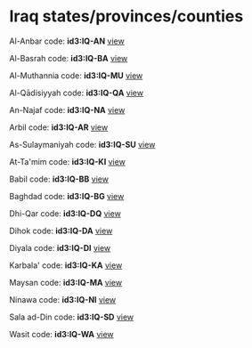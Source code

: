 # Iraq states/provinces/counties
Al-Anbar     code: **id3:IQ-AN**     [view](../export/geojson/medium/id3/iq/an.geojson)     


Al-Basrah     code: **id3:IQ-BA**     [view](../export/geojson/medium/id3/iq/ba.geojson)     


Al-Muthannia     code: **id3:IQ-MU**     [view](../export/geojson/medium/id3/iq/mu.geojson)     


Al-Qādisiyyah     code: **id3:IQ-QA**     [view](../export/geojson/medium/id3/iq/qa.geojson)     


An-Najaf     code: **id3:IQ-NA**     [view](../export/geojson/medium/id3/iq/na.geojson)     


Arbil     code: **id3:IQ-AR**     [view](../export/geojson/medium/id3/iq/ar.geojson)     


As-Sulaymaniyah     code: **id3:IQ-SU**     [view](../export/geojson/medium/id3/iq/su.geojson)     


At-Ta'mim     code: **id3:IQ-KI**     [view](../export/geojson/medium/id3/iq/ki.geojson)     


Babil     code: **id3:IQ-BB**     [view](../export/geojson/medium/id3/iq/bb.geojson)     


Baghdad     code: **id3:IQ-BG**     [view](../export/geojson/medium/id3/iq/bg.geojson)     


Dhi-Qar     code: **id3:IQ-DQ**     [view](../export/geojson/medium/id3/iq/dq.geojson)     


Dihok     code: **id3:IQ-DA**     [view](../export/geojson/medium/id3/iq/da.geojson)     


Diyala     code: **id3:IQ-DI**     [view](../export/geojson/medium/id3/iq/di.geojson)     


Karbala'     code: **id3:IQ-KA**     [view](../export/geojson/medium/id3/iq/ka.geojson)     


Maysan     code: **id3:IQ-MA**     [view](../export/geojson/medium/id3/iq/ma.geojson)     


Ninawa     code: **id3:IQ-NI**     [view](../export/geojson/medium/id3/iq/ni.geojson)     


Sala ad-Din     code: **id3:IQ-SD**     [view](../export/geojson/medium/id3/iq/sd.geojson)     


Wasit     code: **id3:IQ-WA**     [view](../export/geojson/medium/id3/iq/wa.geojson)     

